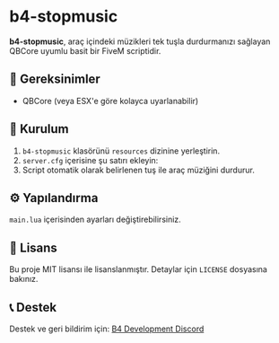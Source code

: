 # b4-stopmusic

**b4-stopmusic**, araç içindeki müzikleri tek tuşla durdurmanızı sağlayan QBCore uyumlu basit bir FiveM scriptidir.

## 🔧 Gereksinimler
- QBCore (veya ESX'e göre kolayca uyarlanabilir)


## 🚀 Kurulum
1. `b4-stopmusic` klasörünü `resources` dizinine yerleştirin.
2. `server.cfg` içerisine şu satırı ekleyin:
3. Script otomatik olarak belirlenen tuş ile araç müziğini durdurur.

## ⚙️ Yapılandırma
`main.lua` içerisinden  ayarları değiştirebilirsiniz.

## 📄 Lisans
Bu proje MIT lisansı ile lisanslanmıştır. Detaylar için `LICENSE` dosyasına bakınız.

## 📞 Destek
Destek ve geri bildirim için: [B4 Development Discord](https://discord.gg/wt7fMp9KHv)
